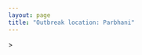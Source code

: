 ```yaml
---
layout: page
title: "Outbreak location: Parbhani"
---
```

<div id="mapid">
<script src="https://buda-magenta.github.io/hazard_map/load_map.js"></script>
><script>
var marker_outbreak = L.marker([19.290314, 76.602903],{"autoPan": true}).addTo(map); marker_outbreak.bindTooltip("Parbhani").openTooltip();

var circle_1 = L.circle([19.169335, 77.311013], {"pane": "markerPane", "color": "red", "fill": true, "fillOpacity": 0.2, "fillRule": "evenodd", "lineCap": "round", "lineJoin": "round", "opacity": 1.0, "radius": 485970, "stroke": true, "weight": 2}).addTo(map);
circle_1.bindTooltip("Nanded Waghala<br>rank: 1<br>hazard index: 0.121493")

var circle_2 = L.circle([19.918233, 75.868625], {"pane": "markerPane", "color": "red", "fill": true, "fillOpacity": 0.2, "fillRule": "evenodd", "lineCap": "round", "lineJoin": "round", "opacity": 1.0, "radius": 375355, "stroke": true, "weight": 2}).addTo(map);
circle_2.bindTooltip("Jalna<br>rank: 2<br>hazard index: 0.093839")

var circle_3 = L.circle([17.388786, 78.461065], {"pane": "markerPane", "color": "red", "fill": true, "fillOpacity": 0.2, "fillRule": "evenodd", "lineCap": "round", "lineJoin": "round", "opacity": 1.0, "radius": 174160, "stroke": true, "weight": 2}).addTo(map);
circle_3.bindTooltip("Hyderabad<br>rank: 3<br>hazard index: 0.043540")

var circle_4 = L.circle([20.761862, 77.192172], {"pane": "markerPane", "color": "red", "fill": true, "fillOpacity": 0.2, "fillRule": "evenodd", "lineCap": "round", "lineJoin": "round", "opacity": 1.0, "radius": 102116, "stroke": true, "weight": 2}).addTo(map);
circle_4.bindTooltip("Akola<br>rank: 4<br>hazard index: 0.025529")

var circle_5 = L.circle([19.877263, 75.339024], {"pane": "markerPane", "color": "red", "fill": true, "fillOpacity": 0.2, "fillRule": "evenodd", "lineCap": "round", "lineJoin": "round", "opacity": 1.0, "radius": 77472, "stroke": true, "weight": 2}).addTo(map);
circle_5.bindTooltip("Aurangabad<br>rank: 5<br>hazard index: 0.019368")

var circle_6 = L.circle([19.250000, 74.750000], {"pane": "markerPane", "color": "red", "fill": true, "fillOpacity": 0.2, "fillRule": "evenodd", "lineCap": "round", "lineJoin": "round", "opacity": 1.0, "radius": 39669, "stroke": true, "weight": 2}).addTo(map);
circle_6.bindTooltip("Ahmadnagar<br>rank: 6<br>hazard index: 0.009917")

var circle_7 = L.circle([18.351469, 76.755121], {"pane": "markerPane", "color": "red", "fill": true, "fillOpacity": 0.2, "fillRule": "evenodd", "lineCap": "round", "lineJoin": "round", "opacity": 1.0, "radius": 33329, "stroke": true, "weight": 2}).addTo(map);
circle_7.bindTooltip("Latur<br>rank: 7<br>hazard index: 0.008332")

var circle_8 = L.circle([20.259399, 76.976203], {"pane": "markerPane", "color": "red", "fill": true, "fillOpacity": 0.2, "fillRule": "evenodd", "lineCap": "round", "lineJoin": "round", "opacity": 1.0, "radius": 31052, "stroke": true, "weight": 2}).addTo(map);
circle_8.bindTooltip("Malegaon<br>rank: 8<br>hazard index: 0.007763")

var circle_9 = L.circle([26.055318, 82.993139], {"pane": "markerPane", "color": "red", "fill": true, "fillOpacity": 0.2, "fillRule": "evenodd", "lineCap": "round", "lineJoin": "round", "opacity": 1.0, "radius": 29101, "stroke": true, "weight": 2}).addTo(map);
circle_9.bindTooltip("Nizamabad<br>rank: 9<br>hazard index: 0.007275")

var circle_10 = L.circle([19.500000, 78.500000], {"pane": "markerPane", "color": "red", "fill": true, "fillOpacity": 0.2, "fillRule": "evenodd", "lineCap": "round", "lineJoin": "round", "opacity": 1.0, "radius": 19663, "stroke": true, "weight": 2}).addTo(map);
circle_10.bindTooltip("Adilabad<br>rank: 10<br>hazard index: 0.004916")

var circle_11 = L.circle([21.365999, 74.284004], {"pane": "markerPane", "color": "red", "fill": true, "fillOpacity": 0.2, "fillRule": "evenodd", "lineCap": "round", "lineJoin": "round", "opacity": 1.0, "radius": 18132, "stroke": true, "weight": 2}).addTo(map);
circle_11.bindTooltip("Nandurbar<br>rank: 11<br>hazard index: 0.004533")

var circle_12 = L.circle([19.075990, 72.877393], {"pane": "markerPane", "color": "red", "fill": true, "fillOpacity": 0.2, "fillRule": "evenodd", "lineCap": "round", "lineJoin": "round", "opacity": 1.0, "radius": 14445, "stroke": true, "weight": 2}).addTo(map);
circle_12.bindTooltip("Mumbai<br>rank: 12<br>hazard index: 0.003611")

var circle_13 = L.circle([20.843512, 75.525927], {"pane": "markerPane", "color": "red", "fill": true, "fillOpacity": 0.2, "fillRule": "evenodd", "lineCap": "round", "lineJoin": "round", "opacity": 1.0, "radius": 14078, "stroke": true, "weight": 2}).addTo(map);
circle_13.bindTooltip("Jalgaon<br>rank: 13<br>hazard index: 0.003520")

var circle_14 = L.circle([20.011247, 73.790236], {"pane": "markerPane", "color": "red", "fill": true, "fillOpacity": 0.2, "fillRule": "evenodd", "lineCap": "round", "lineJoin": "round", "opacity": 1.0, "radius": 13778, "stroke": true, "weight": 2}).addTo(map);
circle_14.bindTooltip("Nashik<br>rank: 14<br>hazard index: 0.003445")

var circle_15 = L.circle([18.169844, 76.117963], {"pane": "markerPane", "color": "red", "fill": true, "fillOpacity": 0.2, "fillRule": "evenodd", "lineCap": "round", "lineJoin": "round", "opacity": 1.0, "radius": 10474, "stroke": true, "weight": 2}).addTo(map);
circle_15.bindTooltip("Osmanabad<br>rank: 15<br>hazard index: 0.002619")

var circle_16 = L.circle([17.910400, 77.519900], {"pane": "markerPane", "color": "red", "fill": true, "fillOpacity": 0.2, "fillRule": "evenodd", "lineCap": "round", "lineJoin": "round", "opacity": 1.0, "radius": 9015, "stroke": true, "weight": 2}).addTo(map);
circle_16.bindTooltip("Bidar<br>rank: 16<br>hazard index: 0.002254")

var circle_17 = L.circle([18.521428, 73.854454], {"pane": "markerPane", "color": "red", "fill": true, "fillOpacity": 0.2, "fillRule": "evenodd", "lineCap": "round", "lineJoin": "round", "opacity": 1.0, "radius": 8611, "stroke": true, "weight": 2}).addTo(map);
circle_17.bindTooltip("Pune<br>rank: 17<br>hazard index: 0.002153")

var circle_18 = L.circle([18.182992, 75.743925], {"pane": "markerPane", "color": "red", "fill": true, "fillOpacity": 0.2, "fillRule": "evenodd", "lineCap": "round", "lineJoin": "round", "opacity": 1.0, "radius": 8097, "stroke": true, "weight": 2}).addTo(map);
circle_18.bindTooltip("Barshi<br>rank: 18<br>hazard index: 0.002024")

var circle_19 = L.circle([21.149813, 79.082056], {"pane": "markerPane", "color": "red", "fill": true, "fillOpacity": 0.2, "fillRule": "evenodd", "lineCap": "round", "lineJoin": "round", "opacity": 1.0, "radius": 7936, "stroke": true, "weight": 2}).addTo(map);
circle_19.bindTooltip("Nagpur<br>rank: 19<br>hazard index: 0.001984")

var circle_20 = L.circle([20.325704, 78.116914], {"pane": "markerPane", "color": "red", "fill": true, "fillOpacity": 0.2, "fillRule": "evenodd", "lineCap": "round", "lineJoin": "round", "opacity": 1.0, "radius": 5703, "stroke": true, "weight": 2}).addTo(map);
circle_20.bindTooltip("Yavatmal<br>rank: 20<br>hazard index: 0.001426")

var circle_21 = L.circle([12.979120, 77.591300], {"pane": "markerPane", "color": "red", "fill": true, "fillOpacity": 0.2, "fillRule": "evenodd", "lineCap": "round", "lineJoin": "round", "opacity": 1.0, "radius": 5220, "stroke": true, "weight": 2}).addTo(map);
circle_21.bindTooltip("Bangalore<br>rank: 21<br>hazard index: 0.001305")

var circle_22 = L.circle([20.993276, 75.839983], {"pane": "markerPane", "color": "red", "fill": true, "fillOpacity": 0.2, "fillRule": "evenodd", "lineCap": "round", "lineJoin": "round", "opacity": 1.0, "radius": 4593, "stroke": true, "weight": 2}).addTo(map);
circle_22.bindTooltip("Bhusawal<br>rank: 22<br>hazard index: 0.001148")

var circle_23 = L.circle([18.437436, 77.110521], {"pane": "markerPane", "color": "red", "fill": true, "fillOpacity": 0.2, "fillRule": "evenodd", "lineCap": "round", "lineJoin": "round", "opacity": 1.0, "radius": 4575, "stroke": true, "weight": 2}).addTo(map);
circle_23.bindTooltip("Udgir<br>rank: 23<br>hazard index: 0.001144")

var circle_24 = L.circle([28.651718, 77.221939], {"pane": "markerPane", "color": "red", "fill": true, "fillOpacity": 0.2, "fillRule": "evenodd", "lineCap": "round", "lineJoin": "round", "opacity": 1.0, "radius": 4063, "stroke": true, "weight": 2}).addTo(map);
circle_24.bindTooltip("Delhi<br>rank: 24<br>hazard index: 0.001016")

var circle_25 = L.circle([21.154541, 77.644296], {"pane": "markerPane", "color": "red", "fill": true, "fillOpacity": 0.2, "fillRule": "evenodd", "lineCap": "round", "lineJoin": "round", "opacity": 1.0, "radius": 3936, "stroke": true, "weight": 2}).addTo(map);
circle_25.bindTooltip("Amravati<br>rank: 25<br>hazard index: 0.000984")

var circle_26 = L.circle([17.980609, 79.598212], {"pane": "markerPane", "color": "red", "fill": true, "fillOpacity": 0.2, "fillRule": "evenodd", "lineCap": "round", "lineJoin": "round", "opacity": 1.0, "radius": 3802, "stroke": true, "weight": 2}).addTo(map);
circle_26.bindTooltip("Warangal<br>rank: 26<br>hazard index: 0.000951")

var circle_27 = L.circle([19.794750, 75.077922], {"pane": "markerPane", "color": "red", "fill": true, "fillOpacity": 0.2, "fillRule": "evenodd", "lineCap": "round", "lineJoin": "round", "opacity": 1.0, "radius": 3421, "stroke": true, "weight": 2}).addTo(map);
circle_27.bindTooltip("Gangapur<br>rank: 27<br>hazard index: 0.000855")

var circle_28 = L.circle([16.508759, 80.618510], {"pane": "markerPane", "color": "red", "fill": true, "fillOpacity": 0.2, "fillRule": "evenodd", "lineCap": "round", "lineJoin": "round", "opacity": 1.0, "radius": 3093, "stroke": true, "weight": 2}).addTo(map);
circle_28.bindTooltip("Vijayawada<br>rank: 28<br>hazard index: 0.000773")

var circle_29 = L.circle([21.145629, 80.268387], {"pane": "markerPane", "color": "red", "fill": true, "fillOpacity": 0.2, "fillRule": "evenodd", "lineCap": "round", "lineJoin": "round", "opacity": 1.0, "radius": 2520, "stroke": true, "weight": 2}).addTo(map);
circle_29.bindTooltip("Gondiya<br>rank: 29<br>hazard index: 0.000630")

var circle_30 = L.circle([16.743454, 77.992319], {"pane": "markerPane", "color": "red", "fill": true, "fillOpacity": 0.2, "fillRule": "evenodd", "lineCap": "round", "lineJoin": "round", "opacity": 1.0, "radius": 2444, "stroke": true, "weight": 2}).addTo(map);
circle_30.bindTooltip("Mahbubnagar<br>rank: 30<br>hazard index: 0.000611")

var circle_31 = L.circle([17.849907, 75.276320], {"pane": "markerPane", "color": "red", "fill": true, "fillOpacity": 0.2, "fillRule": "evenodd", "lineCap": "round", "lineJoin": "round", "opacity": 1.0, "radius": 2395, "stroke": true, "weight": 2}).addTo(map);
circle_31.bindTooltip("Solapur<br>rank: 31<br>hazard index: 0.000599")

var circle_32 = L.circle([17.723128, 83.301284], {"pane": "markerPane", "color": "red", "fill": true, "fillOpacity": 0.2, "fillRule": "evenodd", "lineCap": "round", "lineJoin": "round", "opacity": 1.0, "radius": 2382, "stroke": true, "weight": 2}).addTo(map);
circle_32.bindTooltip("Visakhapatnam<br>rank: 32<br>hazard index: 0.000596")

var circle_33 = L.circle([15.830925, 78.042537], {"pane": "markerPane", "color": "red", "fill": true, "fillOpacity": 0.2, "fillRule": "evenodd", "lineCap": "round", "lineJoin": "round", "opacity": 1.0, "radius": 2320, "stroke": true, "weight": 2}).addTo(map);
circle_33.bindTooltip("Kurnool<br>rank: 33<br>hazard index: 0.000580")

var circle_34 = L.circle([18.761516, 79.478785], {"pane": "markerPane", "color": "red", "fill": true, "fillOpacity": 0.2, "fillRule": "evenodd", "lineCap": "round", "lineJoin": "round", "opacity": 1.0, "radius": 2114, "stroke": true, "weight": 2}).addTo(map);
circle_34.bindTooltip("Ramagundam<br>rank: 34<br>hazard index: 0.000529")

var circle_35 = L.circle([13.083694, 80.270186], {"pane": "markerPane", "color": "red", "fill": true, "fillOpacity": 0.2, "fillRule": "evenodd", "lineCap": "round", "lineJoin": "round", "opacity": 1.0, "radius": 1997, "stroke": true, "weight": 2}).addTo(map);
circle_35.bindTooltip("Chennai<br>rank: 35<br>hazard index: 0.000499")

var circle_36 = L.circle([16.291519, 80.454159], {"pane": "markerPane", "color": "red", "fill": true, "fillOpacity": 0.2, "fillRule": "evenodd", "lineCap": "round", "lineJoin": "round", "opacity": 1.0, "radius": 1996, "stroke": true, "weight": 2}).addTo(map);
circle_36.bindTooltip("Guntur<br>rank: 36<br>hazard index: 0.000499")

var circle_37 = L.circle([25.531031, 78.652689], {"pane": "markerPane", "color": "red", "fill": true, "fillOpacity": 0.2, "fillRule": "evenodd", "lineCap": "round", "lineJoin": "round", "opacity": 1.0, "radius": 1988, "stroke": true, "weight": 2}).addTo(map);
circle_37.bindTooltip("Jhansi<br>rank: 37<br>hazard index: 0.000497")

var circle_38 = L.circle([20.030976, 79.358139], {"pane": "markerPane", "color": "red", "fill": true, "fillOpacity": 0.2, "fillRule": "evenodd", "lineCap": "round", "lineJoin": "round", "opacity": 1.0, "radius": 1914, "stroke": true, "weight": 2}).addTo(map);
circle_38.bindTooltip("Chandrapur<br>rank: 38<br>hazard index: 0.000479")

var circle_39 = L.circle([17.166667, 77.083333], {"pane": "markerPane", "color": "red", "fill": true, "fillOpacity": 0.2, "fillRule": "evenodd", "lineCap": "round", "lineJoin": "round", "opacity": 1.0, "radius": 1626, "stroke": true, "weight": 2}).addTo(map);
circle_39.bindTooltip("Gulbarga<br>rank: 39<br>hazard index: 0.000407")

var circle_40 = L.circle([22.541418, 88.357691], {"pane": "markerPane", "color": "red", "fill": true, "fillOpacity": 0.2, "fillRule": "evenodd", "lineCap": "round", "lineJoin": "round", "opacity": 1.0, "radius": 1424, "stroke": true, "weight": 2}).addTo(map);
circle_40.bindTooltip("Kolkata<br>rank: 40<br>hazard index: 0.000356")

var circle_41 = L.circle([16.702841, 74.240533], {"pane": "markerPane", "color": "red", "fill": true, "fillOpacity": 0.2, "fillRule": "evenodd", "lineCap": "round", "lineJoin": "round", "opacity": 1.0, "radius": 1371, "stroke": true, "weight": 2}).addTo(map);
circle_41.bindTooltip("Kolhapur<br>rank: 41<br>hazard index: 0.000343")

var circle_42 = L.circle([19.194329, 72.970178], {"pane": "markerPane", "color": "red", "fill": true, "fillOpacity": 0.2, "fillRule": "evenodd", "lineCap": "round", "lineJoin": "round", "opacity": 1.0, "radius": 1370, "stroke": true, "weight": 2}).addTo(map);
circle_42.bindTooltip("Thane<br>rank: 42<br>hazard index: 0.000343")

var circle_43 = L.circle([16.850253, 74.594888], {"pane": "markerPane", "color": "red", "fill": true, "fillOpacity": 0.2, "fillRule": "evenodd", "lineCap": "round", "lineJoin": "round", "opacity": 1.0, "radius": 1255, "stroke": true, "weight": 2}).addTo(map);
circle_43.bindTooltip("Sangli<br>rank: 43<br>hazard index: 0.000314")

var circle_44 = L.circle([18.434644, 79.132265], {"pane": "markerPane", "color": "red", "fill": true, "fillOpacity": 0.2, "fillRule": "evenodd", "lineCap": "round", "lineJoin": "round", "opacity": 1.0, "radius": 1102, "stroke": true, "weight": 2}).addTo(map);
circle_44.bindTooltip("Karimnagar<br>rank: 44<br>hazard index: 0.000276")

var circle_45 = L.circle([14.422347, 77.720069], {"pane": "markerPane", "color": "red", "fill": true, "fillOpacity": 0.2, "fillRule": "evenodd", "lineCap": "round", "lineJoin": "round", "opacity": 1.0, "radius": 1095, "stroke": true, "weight": 2}).addTo(map);
circle_45.bindTooltip("Dharmavaram<br>rank: 45<br>hazard index: 0.000274")

var circle_46 = L.circle([16.083333, 77.166667], {"pane": "markerPane", "color": "red", "fill": true, "fillOpacity": 0.2, "fillRule": "evenodd", "lineCap": "round", "lineJoin": "round", "opacity": 1.0, "radius": 1065, "stroke": true, "weight": 2}).addTo(map);
circle_46.bindTooltip("Raichur<br>rank: 46<br>hazard index: 0.000266")

var circle_47 = L.circle([20.825623, 78.613146], {"pane": "markerPane", "color": "red", "fill": true, "fillOpacity": 0.2, "fillRule": "evenodd", "lineCap": "round", "lineJoin": "round", "opacity": 1.0, "radius": 1048, "stroke": true, "weight": 2}).addTo(map);
circle_47.bindTooltip("Wardha<br>rank: 47<br>hazard index: 0.000262")

var circle_48 = L.circle([16.857964, 79.217494], {"pane": "markerPane", "color": "red", "fill": true, "fillOpacity": 0.2, "fillRule": "evenodd", "lineCap": "round", "lineJoin": "round", "opacity": 1.0, "radius": 944, "stroke": true, "weight": 2}).addTo(map);
circle_48.bindTooltip("Nalgonda<br>rank: 48<br>hazard index: 0.000236")

var circle_49 = L.circle([13.631637, 79.423171], {"pane": "markerPane", "color": "red", "fill": true, "fillOpacity": 0.2, "fillRule": "evenodd", "lineCap": "round", "lineJoin": "round", "opacity": 1.0, "radius": 931, "stroke": true, "weight": 2}).addTo(map);
circle_49.bindTooltip("Tirupati<br>rank: 49<br>hazard index: 0.000233")

var circle_50 = L.circle([17.500000, 80.333333], {"pane": "markerPane", "color": "red", "fill": true, "fillOpacity": 0.2, "fillRule": "evenodd", "lineCap": "round", "lineJoin": "round", "opacity": 1.0, "radius": 788, "stroke": true, "weight": 2}).addTo(map);
circle_50.bindTooltip("Khammam<br>rank: 50<br>hazard index: 0.000197")

var circle_51 = L.circle([21.170200, 72.831100], {"pane": "markerPane", "color": "red", "fill": true, "fillOpacity": 0.2, "fillRule": "evenodd", "lineCap": "round", "lineJoin": "round", "opacity": 1.0, "radius": 763, "stroke": true, "weight": 2}).addTo(map);
circle_51.bindTooltip("Surat<br>rank: 51<br>hazard index: 0.000191")

var circle_52 = L.circle([20.266777, 85.843559], {"pane": "markerPane", "color": "red", "fill": true, "fillOpacity": 0.2, "fillRule": "evenodd", "lineCap": "round", "lineJoin": "round", "opacity": 1.0, "radius": 728, "stroke": true, "weight": 2}).addTo(map);
circle_52.bindTooltip("Bhubaneswar<br>rank: 52<br>hazard index: 0.000182")

var circle_53 = L.circle([16.870988, 79.561398], {"pane": "markerPane", "color": "red", "fill": true, "fillOpacity": 0.2, "fillRule": "evenodd", "lineCap": "round", "lineJoin": "round", "opacity": 1.0, "radius": 725, "stroke": true, "weight": 2}).addTo(map);
circle_53.bindTooltip("Miryalaguda<br>rank: 53<br>hazard index: 0.000181")

var circle_54 = L.circle([23.258486, 77.401989], {"pane": "markerPane", "color": "red", "fill": true, "fillOpacity": 0.2, "fillRule": "evenodd", "lineCap": "round", "lineJoin": "round", "opacity": 1.0, "radius": 711, "stroke": true, "weight": 2}).addTo(map);
circle_54.bindTooltip("Bhopal<br>rank: 54<br>hazard index: 0.000178")

var circle_55 = L.circle([23.021624, 72.579707], {"pane": "markerPane", "color": "red", "fill": true, "fillOpacity": 0.2, "fillRule": "evenodd", "lineCap": "round", "lineJoin": "round", "opacity": 1.0, "radius": 702, "stroke": true, "weight": 2}).addTo(map);
circle_55.bindTooltip("Ahmedabad<br>rank: 55<br>hazard index: 0.000176")

var circle_56 = L.circle([17.005045, 81.780473], {"pane": "markerPane", "color": "red", "fill": true, "fillOpacity": 0.2, "fillRule": "evenodd", "lineCap": "round", "lineJoin": "round", "opacity": 1.0, "radius": 676, "stroke": true, "weight": 2}).addTo(map);
circle_56.bindTooltip("Rajahmundry<br>rank: 56<br>hazard index: 0.000169")

var circle_57 = L.circle([14.475294, 78.821686], {"pane": "markerPane", "color": "red", "fill": true, "fillOpacity": 0.2, "fillRule": "evenodd", "lineCap": "round", "lineJoin": "round", "opacity": 1.0, "radius": 672, "stroke": true, "weight": 2}).addTo(map);
circle_57.bindTooltip("Kadapa<br>rank: 57<br>hazard index: 0.000168")

var circle_58 = L.circle([18.627929, 73.800983], {"pane": "markerPane", "color": "red", "fill": true, "fillOpacity": 0.2, "fillRule": "evenodd", "lineCap": "round", "lineJoin": "round", "opacity": 1.0, "radius": 627, "stroke": true, "weight": 2}).addTo(map);
circle_58.bindTooltip("Pimpri Chinchwad<br>rank: 58<br>hazard index: 0.000157")

var circle_59 = L.circle([15.398403, 73.812918], {"pane": "markerPane", "color": "red", "fill": true, "fillOpacity": 0.2, "fillRule": "evenodd", "lineCap": "round", "lineJoin": "round", "opacity": 1.0, "radius": 559, "stroke": true, "weight": 2}).addTo(map);
circle_59.bindTooltip("Vasco Da Gama<br>rank: 59<br>hazard index: 0.000140")

var circle_60 = L.circle([27.175255, 78.009816], {"pane": "markerPane", "color": "red", "fill": true, "fillOpacity": 0.2, "fillRule": "evenodd", "lineCap": "round", "lineJoin": "round", "opacity": 1.0, "radius": 525, "stroke": true, "weight": 2}).addTo(map);
circle_60.bindTooltip("Agra<br>rank: 60<br>hazard index: 0.000131")

var circle_61 = L.circle([31.634308, 74.873679], {"pane": "markerPane", "color": "red", "fill": true, "fillOpacity": 0.2, "fillRule": "evenodd", "lineCap": "round", "lineJoin": "round", "opacity": 1.0, "radius": 517, "stroke": true, "weight": 2}).addTo(map);
circle_61.bindTooltip("Amritsar<br>rank: 61<br>hazard index: 0.000129")

var circle_62 = L.circle([26.915458, 75.818982], {"pane": "markerPane", "color": "red", "fill": true, "fillOpacity": 0.2, "fillRule": "evenodd", "lineCap": "round", "lineJoin": "round", "opacity": 1.0, "radius": 511, "stroke": true, "weight": 2}).addTo(map);
circle_62.bindTooltip("Jaipur<br>rank: 62<br>hazard index: 0.000128")

var circle_63 = L.circle([9.931308, 76.267414], {"pane": "markerPane", "color": "red", "fill": true, "fillOpacity": 0.2, "fillRule": "evenodd", "lineCap": "round", "lineJoin": "round", "opacity": 1.0, "radius": 496, "stroke": true, "weight": 2}).addTo(map);
circle_63.bindTooltip("Kochi<br>rank: 63<br>hazard index: 0.000124")

var circle_64 = L.circle([25.335649, 83.007629], {"pane": "markerPane", "color": "red", "fill": true, "fillOpacity": 0.2, "fillRule": "evenodd", "lineCap": "round", "lineJoin": "round", "opacity": 1.0, "radius": 410, "stroke": true, "weight": 2}).addTo(map);
circle_64.bindTooltip("Varanasi<br>rank: 64<br>hazard index: 0.000103")

var circle_65 = L.circle([21.237947, 81.633683], {"pane": "markerPane", "color": "red", "fill": true, "fillOpacity": 0.2, "fillRule": "evenodd", "lineCap": "round", "lineJoin": "round", "opacity": 1.0, "radius": 389, "stroke": true, "weight": 2}).addTo(map);
circle_65.bindTooltip("Raipur<br>rank: 65<br>hazard index: 0.000097")

var circle_66 = L.circle([25.438130, 81.833800], {"pane": "markerPane", "color": "red", "fill": true, "fillOpacity": 0.2, "fillRule": "evenodd", "lineCap": "round", "lineJoin": "round", "opacity": 1.0, "radius": 381, "stroke": true, "weight": 2}).addTo(map);
circle_66.bindTooltip("Allahabad<br>rank: 66<br>hazard index: 0.000095")

var circle_67 = L.circle([11.001812, 76.962842], {"pane": "markerPane", "color": "red", "fill": true, "fillOpacity": 0.2, "fillRule": "evenodd", "lineCap": "round", "lineJoin": "round", "opacity": 1.0, "radius": 360, "stroke": true, "weight": 2}).addTo(map);
circle_67.bindTooltip("Coimbatore<br>rank: 67<br>hazard index: 0.000090")

var circle_68 = L.circle([18.793568, 80.815939], {"pane": "markerPane", "color": "red", "fill": true, "fillOpacity": 0.2, "fillRule": "evenodd", "lineCap": "round", "lineJoin": "round", "opacity": 1.0, "radius": 359, "stroke": true, "weight": 2}).addTo(map);
circle_68.bindTooltip("Bijapur<br>rank: 68<br>hazard index: 0.000090")

var circle_69 = L.circle([15.631900, 77.275900], {"pane": "markerPane", "color": "red", "fill": true, "fillOpacity": 0.2, "fillRule": "evenodd", "lineCap": "round", "lineJoin": "round", "opacity": 1.0, "radius": 358, "stroke": true, "weight": 2}).addTo(map);
circle_69.bindTooltip("Adoni<br>rank: 69<br>hazard index: 0.000090")

var circle_70 = L.circle([16.676135, 81.170868], {"pane": "markerPane", "color": "red", "fill": true, "fillOpacity": 0.2, "fillRule": "evenodd", "lineCap": "round", "lineJoin": "round", "opacity": 1.0, "radius": 329, "stroke": true, "weight": 2}).addTo(map);
circle_70.bindTooltip("Eluru<br>rank: 70<br>hazard index: 0.000082")

var circle_71 = L.circle([26.203725, 78.157363], {"pane": "markerPane", "color": "red", "fill": true, "fillOpacity": 0.2, "fillRule": "evenodd", "lineCap": "round", "lineJoin": "round", "opacity": 1.0, "radius": 321, "stroke": true, "weight": 2}).addTo(map);
circle_71.bindTooltip("Gwalior<br>rank: 71<br>hazard index: 0.000080")

var circle_72 = L.circle([26.838100, 80.934600], {"pane": "markerPane", "color": "red", "fill": true, "fillOpacity": 0.2, "fillRule": "evenodd", "lineCap": "round", "lineJoin": "round", "opacity": 1.0, "radius": 310, "stroke": true, "weight": 2}).addTo(map);
circle_72.bindTooltip("Lucknow<br>rank: 72<br>hazard index: 0.000078")

var circle_73 = L.circle([30.909016, 75.851601], {"pane": "markerPane", "color": "red", "fill": true, "fillOpacity": 0.2, "fillRule": "evenodd", "lineCap": "round", "lineJoin": "round", "opacity": 1.0, "radius": 307, "stroke": true, "weight": 2}).addTo(map);
circle_73.bindTooltip("Ludhiana<br>rank: 73<br>hazard index: 0.000077")

var circle_74 = L.circle([14.449372, 79.987376], {"pane": "markerPane", "color": "red", "fill": true, "fillOpacity": 0.2, "fillRule": "evenodd", "lineCap": "round", "lineJoin": "round", "opacity": 1.0, "radius": 299, "stroke": true, "weight": 2}).addTo(map);
circle_74.bindTooltip("Nellore<br>rank: 74<br>hazard index: 0.000075")

var circle_75 = L.circle([21.977864, 76.568828], {"pane": "markerPane", "color": "red", "fill": true, "fillOpacity": 0.2, "fillRule": "evenodd", "lineCap": "round", "lineJoin": "round", "opacity": 1.0, "radius": 285, "stroke": true, "weight": 2}).addTo(map);
circle_75.bindTooltip("Khandwa<br>rank: 75<br>hazard index: 0.000071")

var circle_76 = L.circle([15.119651, 77.455290], {"pane": "markerPane", "color": "red", "fill": true, "fillOpacity": 0.2, "fillRule": "evenodd", "lineCap": "round", "lineJoin": "round", "opacity": 1.0, "radius": 272, "stroke": true, "weight": 2}).addTo(map);
circle_76.bindTooltip("Guntakal<br>rank: 76<br>hazard index: 0.000068")

var circle_77 = L.circle([26.732501, 77.036312], {"pane": "markerPane", "color": "red", "fill": true, "fillOpacity": 0.2, "fillRule": "evenodd", "lineCap": "round", "lineJoin": "round", "opacity": 1.0, "radius": 267, "stroke": true, "weight": 2}).addTo(map);
circle_77.bindTooltip("Hindaun<br>rank: 77<br>hazard index: 0.000067")

var circle_78 = L.circle([22.720362, 75.868200], {"pane": "markerPane", "color": "red", "fill": true, "fillOpacity": 0.2, "fillRule": "evenodd", "lineCap": "round", "lineJoin": "round", "opacity": 1.0, "radius": 257, "stroke": true, "weight": 2}).addTo(map);
circle_78.bindTooltip("Indore<br>rank: 78<br>hazard index: 0.000064")

var circle_79 = L.circle([19.439885, 72.880383], {"pane": "markerPane", "color": "red", "fill": true, "fillOpacity": 0.2, "fillRule": "evenodd", "lineCap": "round", "lineJoin": "round", "opacity": 1.0, "radius": 255, "stroke": true, "weight": 2}).addTo(map);
circle_79.bindTooltip("Vasai<br>rank: 79<br>hazard index: 0.000064")

var circle_80 = L.circle([16.237773, 80.646422], {"pane": "markerPane", "color": "red", "fill": true, "fillOpacity": 0.2, "fillRule": "evenodd", "lineCap": "round", "lineJoin": "round", "opacity": 1.0, "radius": 255, "stroke": true, "weight": 2}).addTo(map);
circle_80.bindTooltip("Tenali<br>rank: 80<br>hazard index: 0.000064")

var circle_81 = L.circle([12.305183, 76.655361], {"pane": "markerPane", "color": "red", "fill": true, "fillOpacity": 0.2, "fillRule": "evenodd", "lineCap": "round", "lineJoin": "round", "opacity": 1.0, "radius": 245, "stroke": true, "weight": 2}).addTo(map);
circle_81.bindTooltip("Mysore<br>rank: 81<br>hazard index: 0.000061")

var circle_82 = L.circle([20.475195, 78.742396], {"pane": "markerPane", "color": "red", "fill": true, "fillOpacity": 0.2, "fillRule": "evenodd", "lineCap": "round", "lineJoin": "round", "opacity": 1.0, "radius": 245, "stroke": true, "weight": 2}).addTo(map);
circle_82.bindTooltip("Hinganghat<br>rank: 82<br>hazard index: 0.000061")

var circle_83 = L.circle([26.671329, 83.364583], {"pane": "markerPane", "color": "red", "fill": true, "fillOpacity": 0.2, "fillRule": "evenodd", "lineCap": "round", "lineJoin": "round", "opacity": 1.0, "radius": 229, "stroke": true, "weight": 2}).addTo(map);
circle_83.bindTooltip("Gorakhpur<br>rank: 83<br>hazard index: 0.000057")

var circle_84 = L.circle([25.609324, 85.123525], {"pane": "markerPane", "color": "red", "fill": true, "fillOpacity": 0.2, "fillRule": "evenodd", "lineCap": "round", "lineJoin": "round", "opacity": 1.0, "radius": 223, "stroke": true, "weight": 2}).addTo(map);
circle_84.bindTooltip("Patna<br>rank: 84<br>hazard index: 0.000056")

var circle_85 = L.circle([22.297314, 73.194257], {"pane": "markerPane", "color": "red", "fill": true, "fillOpacity": 0.2, "fillRule": "evenodd", "lineCap": "round", "lineJoin": "round", "opacity": 1.0, "radius": 218, "stroke": true, "weight": 2}).addTo(map);
circle_85.bindTooltip("Vadodara<br>rank: 85<br>hazard index: 0.000055")

var circle_86 = L.circle([23.370035, 85.325013], {"pane": "markerPane", "color": "red", "fill": true, "fillOpacity": 0.2, "fillRule": "evenodd", "lineCap": "round", "lineJoin": "round", "opacity": 1.0, "radius": 216, "stroke": true, "weight": 2}).addTo(map);
circle_86.bindTooltip("Ranchi<br>rank: 86<br>hazard index: 0.000054")

var circle_87 = L.circle([14.906956, 78.009707], {"pane": "markerPane", "color": "red", "fill": true, "fillOpacity": 0.2, "fillRule": "evenodd", "lineCap": "round", "lineJoin": "round", "opacity": 1.0, "radius": 209, "stroke": true, "weight": 2}).addTo(map);
circle_87.bindTooltip("Tadipatri<br>rank: 87<br>hazard index: 0.000052")

var circle_88 = L.circle([28.402979, 77.310384], {"pane": "markerPane", "color": "red", "fill": true, "fillOpacity": 0.2, "fillRule": "evenodd", "lineCap": "round", "lineJoin": "round", "opacity": 1.0, "radius": 201, "stroke": true, "weight": 2}).addTo(map);
circle_88.bindTooltip("Faridabad<br>rank: 88<br>hazard index: 0.000050")

var circle_89 = L.circle([21.879616, 77.875681], {"pane": "markerPane", "color": "red", "fill": true, "fillOpacity": 0.2, "fillRule": "evenodd", "lineCap": "round", "lineJoin": "round", "opacity": 1.0, "radius": 175, "stroke": true, "weight": 2}).addTo(map);
circle_89.bindTooltip("Betul<br>rank: 89<br>hazard index: 0.000044")

var circle_90 = L.circle([16.432998, 80.993715], {"pane": "markerPane", "color": "red", "fill": true, "fillOpacity": 0.2, "fillRule": "evenodd", "lineCap": "round", "lineJoin": "round", "opacity": 1.0, "radius": 174, "stroke": true, "weight": 2}).addTo(map);
circle_90.bindTooltip("Gudivada<br>rank: 90<br>hazard index: 0.000044")

var circle_91 = L.circle([19.295200, 72.854400], {"pane": "markerPane", "color": "red", "fill": true, "fillOpacity": 0.2, "fillRule": "evenodd", "lineCap": "round", "lineJoin": "round", "opacity": 1.0, "radius": 170, "stroke": true, "weight": 2}).addTo(map);
circle_91.bindTooltip("Mira-Bhayandar<br>rank: 91<br>hazard index: 0.000043")

var circle_92 = L.circle([31.292011, 75.568058], {"pane": "markerPane", "color": "red", "fill": true, "fillOpacity": 0.2, "fillRule": "evenodd", "lineCap": "round", "lineJoin": "round", "opacity": 1.0, "radius": 164, "stroke": true, "weight": 2}).addTo(map);
circle_92.bindTooltip("Jalandhar<br>rank: 92<br>hazard index: 0.000041")

var circle_93 = L.circle([14.654623, 77.556260], {"pane": "markerPane", "color": "red", "fill": true, "fillOpacity": 0.2, "fillRule": "evenodd", "lineCap": "round", "lineJoin": "round", "opacity": 1.0, "radius": 163, "stroke": true, "weight": 2}).addTo(map);
circle_93.bindTooltip("Anantapur<br>rank: 93<br>hazard index: 0.000041")

var circle_94 = L.circle([8.576971, 77.050125], {"pane": "markerPane", "color": "red", "fill": true, "fillOpacity": 0.2, "fillRule": "evenodd", "lineCap": "round", "lineJoin": "round", "opacity": 1.0, "radius": 160, "stroke": true, "weight": 2}).addTo(map);
circle_94.bindTooltip("Thiruvananthapuram<br>rank: 94<br>hazard index: 0.000040")

var circle_95 = L.circle([23.160894, 79.949770], {"pane": "markerPane", "color": "red", "fill": true, "fillOpacity": 0.2, "fillRule": "evenodd", "lineCap": "round", "lineJoin": "round", "opacity": 1.0, "radius": 156, "stroke": true, "weight": 2}).addTo(map);
circle_95.bindTooltip("Jabalpur<br>rank: 95<br>hazard index: 0.000039")

var circle_96 = L.circle([19.261944, 73.194760], {"pane": "markerPane", "color": "red", "fill": true, "fillOpacity": 0.2, "fillRule": "evenodd", "lineCap": "round", "lineJoin": "round", "opacity": 1.0, "radius": 154, "stroke": true, "weight": 2}).addTo(map);
circle_96.bindTooltip("Ulhas Nagar<br>rank: 96<br>hazard index: 0.000039")

var circle_97 = L.circle([16.542769, 81.527344], {"pane": "markerPane", "color": "red", "fill": true, "fillOpacity": 0.2, "fillRule": "evenodd", "lineCap": "round", "lineJoin": "round", "opacity": 1.0, "radius": 149, "stroke": true, "weight": 2}).addTo(map);
circle_97.bindTooltip("Bhimavaram<br>rank: 97<br>hazard index: 0.000037")

var circle_98 = L.circle([19.362531, 73.078475], {"pane": "markerPane", "color": "red", "fill": true, "fillOpacity": 0.2, "fillRule": "evenodd", "lineCap": "round", "lineJoin": "round", "opacity": 1.0, "radius": 148, "stroke": true, "weight": 2}).addTo(map);
circle_98.bindTooltip("Bhiwandi<br>rank: 98<br>hazard index: 0.000037")

var circle_99 = L.circle([15.857267, 74.506934], {"pane": "markerPane", "color": "red", "fill": true, "fillOpacity": 0.2, "fillRule": "evenodd", "lineCap": "round", "lineJoin": "round", "opacity": 1.0, "radius": 144, "stroke": true, "weight": 2}).addTo(map);
circle_99.bindTooltip("Belgaum<br>rank: 99<br>hazard index: 0.000036")

var circle_100 = L.circle([15.426365, 75.630079], {"pane": "markerPane", "color": "red", "fill": true, "fillOpacity": 0.2, "fillRule": "evenodd", "lineCap": "round", "lineJoin": "round", "opacity": 1.0, "radius": 144, "stroke": true, "weight": 2}).addTo(map);
circle_100.bindTooltip("Gadag<br>rank: 100<br>hazard index: 0.000036")
</script>
</div>